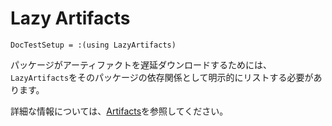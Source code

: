# Lazy Artifacts

```@meta
DocTestSetup = :(using LazyArtifacts)
```

パッケージがアーティファクトを遅延ダウンロードするためには、`LazyArtifacts`をそのパッケージの依存関係として明示的にリストする必要があります。

詳細な情報については、[Artifacts](@ref)を参照してください。

